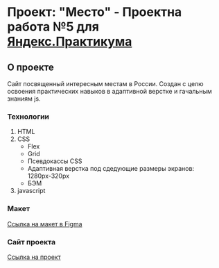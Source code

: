 # Проект: "Место" - Проектна работа №5 для [Яндекс.Практикума](https://practicum.yandex.ru/)

## О проекте
Сайт посвященный интересным местам в России. Создан с целю освоения практических навыков в адаптивной верстке и гачальным знаниям js.

### Технологии

1. HTML
2. CSS
	* Flex
	* Grid
	* Псевдокассы CSS
	* Адаптивная верстка под сдедующие размеры экранов: 1280рх-320рх
	* БЭМ
3. javascript

### Макет

[Ссылка на макет в Figma](https://www.figma.com/file/bjyvbKKJN2naO0ucURl2Z0/JavaScript.-Sprint-5?node-id=0%3A1)

### Сайт проекта

[Ссылка на проект](https://alexbar0579.github.io/mesto/)
